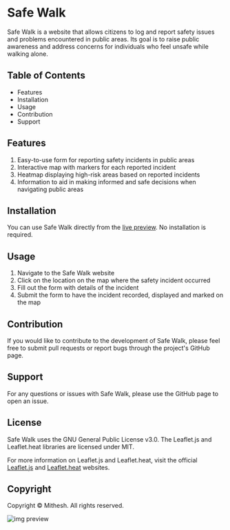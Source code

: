 # Safe Walk
Safe Walk is a website that allows citizens to log and report safety issues and problems encountered in public areas. Its goal is to raise public awareness and address concerns for individuals who feel unsafe while walking alone.

## Table of Contents
- Features
- Installation
- Usage
- Contribution
- Support

## Features
1. Easy-to-use form for reporting safety incidents in public areas
2. Interactive map with markers for each reported incident
3. Heatmap displaying high-risk areas based on reported incidents
4. Information to aid in making informed and safe decisions when navigating public areas

## Installation
You can use Safe Walk directly from the [live preview](https://mithesh-b.github.io/Safe_Walk/). No installation is required.

## Usage
1. Navigate to the Safe Walk website
2. Click on the location on the map where the safety incident occurred
3. Fill out the form with details of the incident
4. Submit the form to have the incident recorded, displayed and marked on the map

## Contribution
If you would like to contribute to the development of Safe Walk, please feel free to submit pull requests or report bugs through the project's GitHub page.

## Support
For any questions or issues with Safe Walk, please use the GitHub page to open an issue.

## License
Safe Walk uses the GNU General Public License v3.0. The Leaflet.js and Leaflet.heat libraries are licensed under MIT.

For more information on Leaflet.js and Leaflet.heat, visit the official [Leaflet.js](https://leafletjs.com/) and [Leaflet.heat](https://github.com/Leaflet/Leaflet.heat) websites.

## Copyright
Copyright © Mithesh. All rights reserved.

![img preview](https://user-images.githubusercontent.com/115478939/216237673-6b97b6bc-25a9-49e2-b176-2ae7af155813.png)
